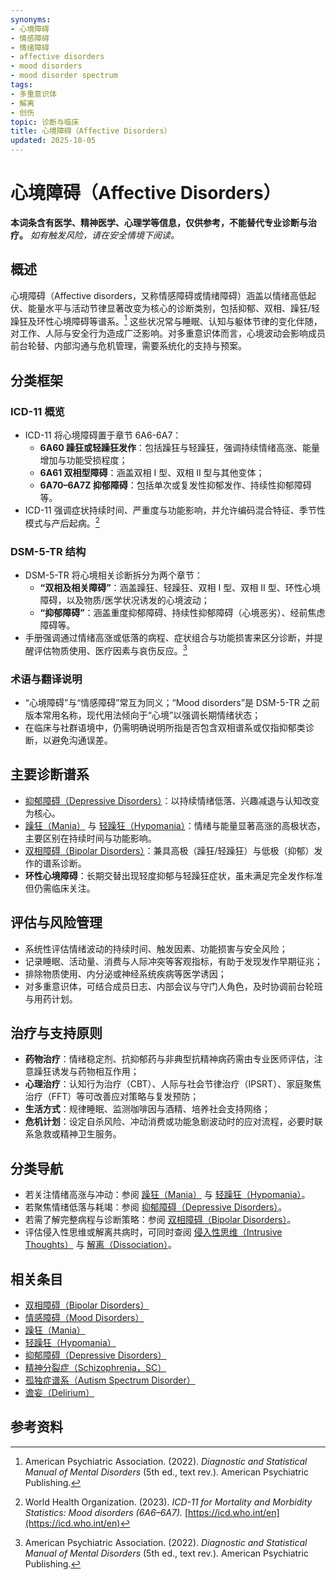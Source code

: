 ```yaml
---
synonyms:
- 心境障碍
- 情感障碍
- 情绪障碍
- affective disorders
- mood disorders
- mood disorder spectrum
tags:
- 多重意识体
- 解离
- 创伤
topic: 诊断与临床
title: 心境障碍（Affective Disorders）
updated: 2025-10-05
---
```


# 心境障碍（Affective Disorders）

**本词条含有医学、精神医学、心理学等信息，仅供参考，不能替代专业诊断与治疗。**
_如有触发风险，请在安全情境下阅读。_

## 概述

心境障碍（Affective disorders，又称情感障碍或情绪障碍）涵盖以情绪高低起伏、能量水平与活动节律显著改变为核心的诊断类别，包括抑郁、双相、躁狂/轻躁狂及环性心境障碍等谱系。[^apa2022] 这些状况常与睡眠、认知与躯体节律的变化伴随，对工作、人际与安全行为造成广泛影响。对多重意识体而言，心境波动会影响成员前台轮替、内部沟通与危机管理，需要系统化的支持与预案。

## 分类框架

### ICD-11 概览

- ICD-11 将心境障碍置于章节 6A6-6A7：
  - **6A60 躁狂或轻躁狂发作**：包括躁狂与轻躁狂，强调持续情绪高涨、能量增加与功能受损程度；
  - **6A61 双相型障碍**：涵盖双相 Ⅰ 型、双相 Ⅱ 型与其他变体；
  - **6A70–6A7Z 抑郁障碍**：包括单次或复发性抑郁发作、持续性抑郁障碍等。
- ICD-11 强调症状持续时间、严重度与功能影响，并允许编码混合特征、季节性模式与产后起病。[^who2023mood]

### DSM-5-TR 结构

- DSM-5-TR 将心境相关诊断拆分为两个章节：
  - **“双相及相关障碍”**：涵盖躁狂、轻躁狂、双相 Ⅰ 型、双相 Ⅱ 型、环性心境障碍，以及物质/医学状况诱发的心境波动；
  - **“抑郁障碍”**：涵盖重度抑郁障碍、持续性抑郁障碍（心境恶劣）、经前焦虑障碍等。
- 手册强调通过情绪高涨或低落的病程、症状组合与功能损害来区分诊断，并提醒评估物质使用、医疗因素与哀伤反应。[^apa2022]

### 术语与翻译说明

- “心境障碍”与“情感障碍”常互为同义；“Mood disorders”是 DSM-5-TR 之前版本常用名称，现代用法倾向于“心境”以强调长期情绪状态；
- 在临床与社群语境中，仍需明确说明所指是否包含双相谱系或仅指抑郁类诊断，以避免沟通误差。

## 主要诊断谱系

- [抑郁障碍（Depressive Disorders）](Depressive-Disorders.md)：以持续情绪低落、兴趣减退与认知改变为核心。
- [躁狂（Mania）](Mania.md) 与 [轻躁狂（Hypomania）](Hypomania.md)：情绪与能量显著高涨的高极状态，主要区别在持续时间与功能影响。
- [双相障碍（Bipolar Disorders）](Bipolar-Disorders.md)：兼具高极（躁狂/轻躁狂）与低极（抑郁）发作的谱系诊断。
- **环性心境障碍**：长期交替出现轻度抑郁与轻躁狂症状，虽未满足完全发作标准但仍需临床关注。

## 评估与风险管理

- 系统性评估情绪波动的持续时间、触发因素、功能损害与安全风险；
- 记录睡眠、活动量、消费与人际冲突等客观指标，有助于发现发作早期征兆；
- 排除物质使用、内分泌或神经系统疾病等医学诱因；
- 对多重意识体，可结合成员日志、内部会议与守门人角色，及时协调前台轮班与用药计划。

## 治疗与支持原则

- **药物治疗**：情绪稳定剂、抗抑郁药与非典型抗精神病药需由专业医师评估，注意躁狂诱发与药物相互作用；
- **心理治疗**：认知行为治疗（CBT）、人际与社会节律治疗（IPSRT）、家庭聚焦治疗（FFT）等可改善应对策略与复发预防；
- **生活方式**：规律睡眠、监测咖啡因与酒精、培养社会支持网络；
- **危机计划**：设定自杀风险、冲动消费或功能急剧波动时的应对流程，必要时联系急救或精神卫生服务。

## 分类导航

- 若关注情绪高涨与冲动：参阅 [躁狂（Mania）](Mania.md) 与 [轻躁狂（Hypomania）](Hypomania.md)。
- 若聚焦情绪低落与耗竭：参阅 [抑郁障碍（Depressive Disorders）](Depressive-Disorders.md)。
- 若需了解完整病程与诊断策略：参阅 [双相障碍（Bipolar Disorders）](Bipolar-Disorders.md)。
- 评估侵入性思维或解离共病时，可同时查阅 [侵入性思维（Intrusive Thoughts）](Intrusive-Thoughts.md) 与 [解离（Dissociation）](Dissociation.md)。

## 相关条目

- [双相障碍（Bipolar Disorders）](Bipolar-Disorders.md)
- [情感障碍（Mood Disorders）](Mood-Disorders.md)
- [躁狂（Mania）](Mania.md)
- [轻躁狂（Hypomania）](Hypomania.md)
- [抑郁障碍（Depressive Disorders）](Depressive-Disorders.md)
- [精神分裂症（Schizophrenia，SC）](Schizophrenia-SC.md)
- [孤独症谱系（Autism Spectrum Disorder）](Autism-Spectrum-Disorder.md)
- [谵妄（Delirium）](Delirium.md)

## 参考资料

[^apa2022]: American Psychiatric Association. (2022). *Diagnostic and Statistical Manual of Mental Disorders* (5th ed., text rev.). American Psychiatric Publishing.
[^who2023mood]: World Health Organization. (2023). *ICD-11 for Mortality and Morbidity Statistics: Mood disorders (6A6–6A7).* [https://icd.who.int/en](https://icd.who.int/en)
